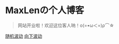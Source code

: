 # MaxLenの个人博客


> 网站开业啦！欢迎这位客人呐！ο(=•ω＜=)ρ⌒☆


[随机波动](https://qyxyyds.github.io)
[向下波动](#你好，我是随机波动的maxlen，这里是我的个人博客)